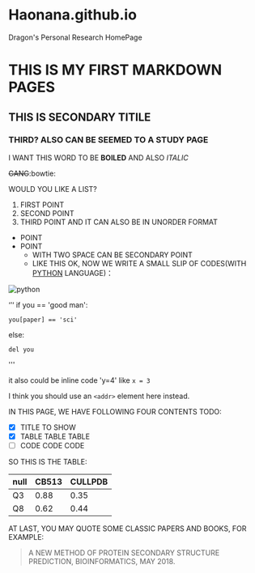 # Haonana.github.io
Dragon's Personal Research HomePage
# THIS IS MY FIRST MARKDOWN PAGES
## THIS IS SECONDARY TITILE
### THIRD? ALSO CAN BE SEEMED TO A STUDY PAGE
I WANT THIS WORD TO BE **BOILED** AND ALSO *ITALIC*

~~GANG~~:bowtie:

WOULD YOU LIKE A LIST?
1. FIRST POINT
2. SECOND POINT
3. THIRD POINT
AND IT CAN ALSO BE IN UNORDER FORMAT
* POINT
* POINT
  * WITH TWO SPACE CAN BE SECONDARY POINT
  * LIKE THIS
OK, NOW WE WRITE A SMALL SLIP OF CODES(WITH [PYTHON](http://www.baidu.com) LANGUAGE)：

![python](https://image.baidu.com)

‘’‘
if you == 'good man':

    you[paper] == 'sci'
    
else:

    del you  
'''

it also could be inline code 'y=4' like `x = 3`

I think you should use an
`<addr>` element here instead.

IN THIS PAGE, WE HAVE FOLLOWING FOUR CONTENTS TODO:
- [x] TITLE TO SHOW
- [x] TABLE TABLE TABLE
- [ ] CODE CODE CODE

SO THIS IS THE TABLE:

null|CB513|CULLPDB
--|-----|-------
Q3|0.88|0.35
Q8|0.62|0.44



AT LAST, YOU MAY QUOTE SOME CLASSIC PAPERS AND BOOKS, FOR EXAMPLE:
> A NEW METHOD OF PROTEIN SECONDARY STRUCTURE PREDICTION, BIOINFORMATICS, MAY 2018.

